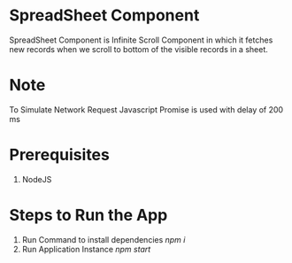 # SpreadSheet Component

SpreadSheet Component is Infinite Scroll Component in which it fetches new records when we scroll to bottom of the visible records in a sheet.

# Note

To Simulate Network Request Javascript Promise is used with delay of 200 ms

# Prerequisites

1. NodeJS

# Steps to Run the App

1. Run Command to install dependencies _npm i_
2. Run Application Instance _npm start_
